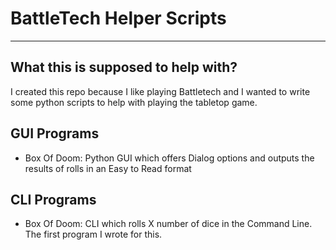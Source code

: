 # BattleTech Helper Scripts
---
## What this is supposed to help with?
I created this repo because I like playing Battletech and I wanted to write some python scripts to help with playing the tabletop game.

## GUI Programs
- Box Of Doom: Python GUI which offers Dialog options and outputs the results of rolls in an Easy to Read format

## CLI Programs
- Box Of Doom: CLI which rolls X number of dice in the Command Line. The first program I wrote for this.